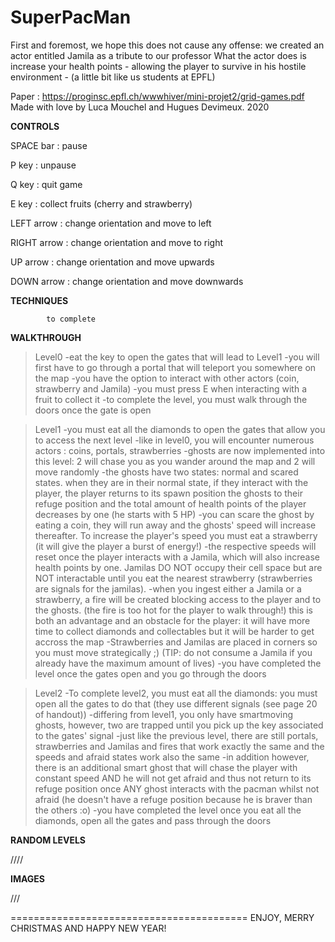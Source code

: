 # SuperPacMan

First and foremost, we hope this does not cause any offense: we created an actor entitled Jamila as a tribute to our professor
What the actor does is increase your health points - allowing the player to survive in his hostile environment - (a little bit like us students at EPFL)

Paper : https://proginsc.epfl.ch/wwwhiver/mini-projet2/grid-games.pdf
Made with love by Luca Mouchel and Hugues Devimeux. 
2020

__________CONTROLS__________

SPACE bar : pause

P key : unpause

Q key : quit game

E key : collect fruits (cherry and strawberry)

LEFT arrow : change orientation and move to left

RIGHT arrow : change orientation and move to right

UP arrow : change orientation and move upwards

DOWN arrow : change orientation and move downwards

__________TECHNIQUES__________

            to complete
            
           
__________WALKTHROUGH__________

> Level0
  -eat the key to open the gates that will lead to Level1
  -you will first have to go through a portal that will teleport you somewhere on the map
  -you have the option to interact with other actors (coin, strawberry and Jamila)
  -you must press E when interacting with a fruit to collect it
  -to complete the level, you must walk through the doors once the gate is open


>Level1 
 -you must eat all the diamonds to open the gates that allow you to access the next level
 -like in level0, you will encounter numerous actors : coins, portals, strawberries
 -ghosts are now implemented into this level: 2 will chase you as you wander around the map and 2 will move randomly
 -the ghosts have two states: normal and scared states. when they are in their normal state, if they interact with the player, the player returns to its spawn position
 the ghosts to their refuge position and the total amount of health points of the player decreases by one (he starts with 5 HP)
 -you can scare the ghost by eating a coin, they will run away and the ghosts' speed will increase thereafter. To increase the player's speed you must eat a strawberry (it will
 give the player a burst of energy!)
 -the respective speeds will reset once the player interacts with a Jamila, which will also increase health points by one. Jamilas DO NOT occupy their cell space but are NOT interactable until you eat the nearest strawberry (strawberries are signals for the jamilas). 
 -when you ingest either a Jamila or a strawberry, a fire will be created blocking access to the player and to the ghosts. (the fire is too hot for the player to walk through!)
 this is both an advantage and an obstacle for the player: it will have more time to collect diamonds and collectables but it will be harder to get accross the map
 -Strawberries and Jamilas are placed in corners so you must move strategically ;) (TIP: do not consume a Jamila if you already have the maximum amount of lives)
 -you have completed the level once the gates open and you go through the doors
 
 
>Level2
 -To complete level2, you must eat all the diamonds: you must open all the gates to do that (they use different signals (see page 20 of handout))
 -differing from level1, you only have smartmoving ghosts, however, two are trapped until you pick up the key associated to the gates' signal
 -just like the previous level, there are still portals, strawberries and Jamilas and fires that work exactly the same and the speeds and afraid states work also the same
 -in addition however, there is an additional smart ghost that will chase the player with constant speed AND he will not get afraid and thus not return to its refuge position once ANY ghost interacts with the pacman whilst not afraid (he doesn't have a refuge position because he is braver than the others :o) 
 -you have completed the level once you eat all the diamonds, open all the gates and pass through the doors
 
 __________RANDOM LEVELS__________
 


////


__________IMAGES__________

///

=========================================
ENJOY, MERRY CHRISTMAS AND HAPPY NEW YEAR!

